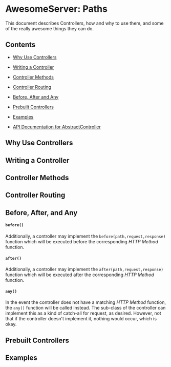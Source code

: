 # AwesomeServer: Paths

This document describes Controllers, how and why to use them, and some of the really awesome things they can do.

## Contents
 - [Why Use Controllers](#why_use_controllers)
 - [Writing a Controller](#writing_a_controller)
 - [Controller Methods](#controller_methods)
 - [Controller Routing](#controller_routing)
 - [Before, After and Any](#before_after_and_any)
 - [Prebuilt Controllers](#prebuild_controllers)
 - [Examples](#examples)

 - [API Documentation for AbstractController]()

## Why Use Controllers

## Writing a Controller

## Controller Methods

## Controller Routing

## Before, After, and Any

#### `before()`

Additionally, a controller may implement the `before(path,request,response)` function which will be executed before the corresponding *HTTP Method* function.

#### `after()`

Additionally, a controller may implement the `after(path,request,response)` function which will be executed after the corresponding *HTTP Method* function.

#### `any()`

In the event the controller does not have a matching *HTTP Method* function, the `any()` function will be called instead. The sub-class of the controller can implement this as a kind of catch-all for request, as desired.  However, not that if the controller doesn't implement it, nothing would occur, which is okay.

## Prebuilt Controllers

## Examples
